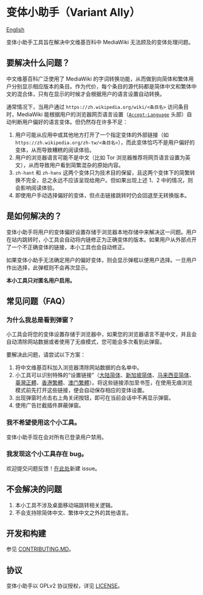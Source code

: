 # 变体小助手（Variant Ally）
[English](./README.EN.MD)

变体小助手工具旨在解决中文维基百科中 MediaWiki 无法顾及的变体处理问题。

## 要解决什么问题？
中文维基百科广泛使用了 MediaWiki 的字词转换功能，从而做到向简体和繁体用户分别显示相应版本的条目。作为代价，每个条目的源代码都是简体中文和繁体中文的混合体，只有在显示的时候才会根据用户的语言设置自动转换。

通常情况下，当用户通过 `https://zh.wikipedia.org/wiki/<条目名>` 访问条目时，MediaWiki 能根据用户的浏览器网页语言设置（[`Accept-Language`](https://developer.mozilla.org/en-US/docs/Web/HTTP/Headers/Accept-Language) 头部）自动判断用户偏好的语言变体。但仍然存在许多不足：

1. 用户可能从应用中或其他地方打开了一个指定变体的外部链接（如 `https://zh.wikipedia.org/zh-tw/<条目名>`），而此变体恰巧不是用户偏好的变体，从而导致糟糕的阅读体验。
2. 用户的浏览器语言可能不是中文（比如 Tor 浏览器推荐将网页语言设置为英文），从而导致用户看到简繁混杂的原始内容。
3. `zh-hant` 和 `zh-hans` 这两个变体只为技术目的保留，且这两个变体下的简繁转换不完全，总之永远不应该呈现给用户。但如果出现上述 1、2 中的情况，则会影响阅读体验。
4. 即使用户手动选择偏好的变体，但点击链接跳转时仍会回退至无转换版本。

## 是如何解决的？
变体小助手将用户的变体偏好设置存储于浏览器本地存储中来解决这一问题。用户在站内跳转时，小工具会自动将内链修正为正确变体的版本。如果用户从外部点开了一个不正确变体的链接，本小工具也会自动修正。

如果变体小助手无法确定用户的偏好变体，则会显示弹框以便用户选择。一旦用户作出选择，此弹框则不会再次显示。

**本小工具只对匿名用户启用。**

## 常见问题（FAQ）
### 为什么我总是看到弹窗？
小工具会将您的变体设置存储于浏览器中，如果您的浏览器语言不是中文，并且会自动清除网站数据或者使用了无痕模式，您可能会多次看到此弹窗。

要解决此问题，请尝试以下方案：
1. 将中文维基百科加入浏览器清除网站数据的白名单中。
2. 小工具可以识别特殊的“设置链接”（[大陆简体](https://zh.wikipedia.org/?va-variant=zh-cn)、[新加坡简体](https://zh.wikipedia.org/?va-variant=zh-sg)、[马来西亚简体](https://zh.wikipedia.org/?va-variant=zh-my)、[臺灣正體](https://zh.wikipedia.org/?va-variant=zh-tw)、[香港繁體](https://zh.wikipedia.org/?va-variant=zh-hk)、[澳门繁體](https://zh.wikipedia.org/?va-variant=zh-mo)）。将这些链接添加至书签，在使用无痕浏览模式前先打开这些链接，便会自动保存相应的变体设置。
3. 出现弹窗时点击右上角关闭按钮，即可在当前会话中不再显示弹窗。
4. 使用广告拦截插件屏蔽弹窗。

### 我不希望使用这个小工具。
变体小助手现在会对所有已登录用户禁用。

### 我发现这个小工具存在 bug。
欢迎提交问题反馈！[在此处](https://github.com/wikimedia-gadgets/VariantAlly/issues/new)新建 issue。

## 不会解决的问题
1. 本小工具不涉及桌面移动端跳转相关逻辑。
2. 不会支持除简体中文、繁体中文之外的其他语言。

## 开发和构建
参见 [CONTRIBUTING.MD](./CONTRIBUTING.MD)。

## 协议
变体小助手以 GPLv2 协议授权，详见 [LICENSE](./LICENSE)。
